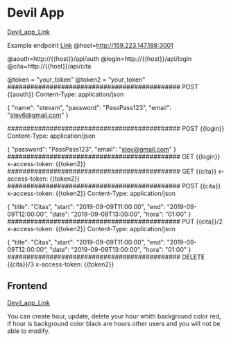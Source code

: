 # Devil App

[Devil_app_Link](http://159.223.147.188:3001/login)

Example endpoint
[Link](http://159.223.147.188:3001/api)
@host=http://159.223.147.188:3001

@aouth=http://{{host}}/api/auth
@login=http://{{host}}/api/login
@cita=http://{{host}}/api/cita

@token = "your_token"
@token2 = "your_token"
#############################################
POST {{aouth}}
Content-Type: application/json

{
  "name": "stevam",
  "password": "PassPass123",
  "email": "stev6@gmail.com"
}

#############################################
POST {{login}}
Content-Type: application/json

{
  "password": "PassPass123",
  "email": "stev@gmail.com"
}
#############################################
GET {{login}}
x-access-token: {{token2}}
#############################################
GET {{cita}}
x-access-token: {{token2}}
#############################################
POST {{cita}}
x-access-token: {{token2}}
Content-Type: application/json

{
  "title": "Citas",
  "start": "2019-09-09T11:00:00",
  "end": "2019-09-09T12:00:00",
  "date": "2019-09-09T13:00:00",
  "hora": "01:00"
}
#############################################
PUT {{cita}}/2
x-access-token: {{token2}}
Content-Type: application/json

{
  "title": "Citas",
  "start": "2019-09-09T11:00:00",
  "end": "2019-09-09T12:00:00",
  "date": "2019-09-09T13:00:00",
  "hora": "01:00"
}
#############################################
DELETE {{cita}}/3
x-access-token: {{token2}}

## Frontend

[Devil_app_Link](http://159.223.147.188:3001/login)

You can create hour, update, delete your hour whith background color red, if hour is background color black are hours other users and you will not be able to modify.
